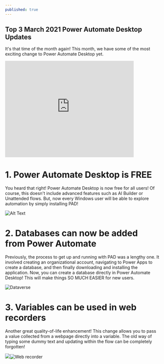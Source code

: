 ```yaml
---
published: true
---
```


## Top 3 March 2021 Power Automate Desktop Updates

It's that time of the month again! This month, we have some of the most exciting change to Power Automate Desktop yet.


<iframe width="420" height="315" src="https://www.youtube.com/watch?v=tu_oDBuGZns" frameborder="0" allowfullscreen></iframe>





# 1. Power Automate Desktop is FREE

You heard that right! Power Automate Desktop is now free for all users! Of course, this doesn't include advanced features such as AI Builder or Unattended flows. But, now every Windows user will be able to explore automation by simply installing PAD!

![Alt Text](https://media.giphy.com/media/Is1O1TWV0LEJi/giphy.gif)



# 2. Databases can now be added from Power Automate

Previously, the process to get up and running with PAD was a lengthy one. It involved creating an organizational account, navigating to Power Apps to create a database, and then finally downloading and installing the application. Now, you can create a database directly in Power Automate Desktop! This will make things SO MUCH EASIER for new users.

![Dataverse]({{site.baseurl}}/_posts/MS-Dataverse-database-1024x806.png)



# 3. Variables can be used in web recorders

Another great quality-of-life enhancement! This change allows you to pass a value collected from a webpage directly into a variable. The old way of typing some dummy text and updating within the flow can be completely forgotten! 

![]({{site.baseurl}}/)![Web recorder]({{site.baseurl}}/_posts/Variables-in-recorders-785x1024.png)

